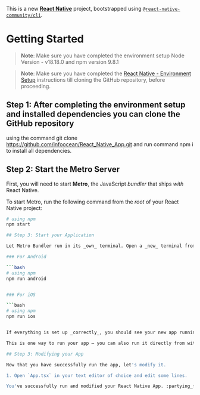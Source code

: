 This is a new [**React Native**](https://reactnative.dev) project,
bootstrapped using [`@react-native-community/cli`](https://github.com/react-native-community/cli).

# Getting Started

>**Note**: Make sure you have completed the environment setup 
Node Version - v18.18.0 and npm version 9.8.1

>**Note**: Make sure you have completed the [React Native - Environment Setup](https://reactnative.dev/docs/environment-setup) instructions till cloning the GitHub repository, before proceeding.


## Step 1: After completing the environment setup and installed dependencies you can clone the GitHub repository

using the command git clone https://github.com/infoocean/React_Native_App.git  and run command npm i to install all dependencies.

## Step 2: Start the Metro Server

First, you will need to start **Metro**, the JavaScript _bundler_ that ships _with_ React Native.

To start Metro, run the following command from the _root_ of your React Native project:

```bash
# using npm
npm start

## Step 3: Start your Application

Let Metro Bundler run in its _own_ terminal. Open a _new_ terminal from the _root_ of your React Native project. Run the following command to start your _Android_ or _iOS_ app:

### For Android

```bash
# using npm
npm run android


### For iOS

```bash
# using npm
npm run ios


If everything is set up _correctly_, you should see your new app running in your _Android Emulator_ or _iOS Simulator_ shortly provided you have set up your emulator/simulator correctly.

This is one way to run your app — you can also run it directly from within Android Studio and Xcode respectively.

## Step 3: Modifying your App

Now that you have successfully run the app, let's modify it.

1. Open `App.tsx` in your text editor of choice and edit some lines.

You've successfully run and modified your React Native App. :partying_face:


